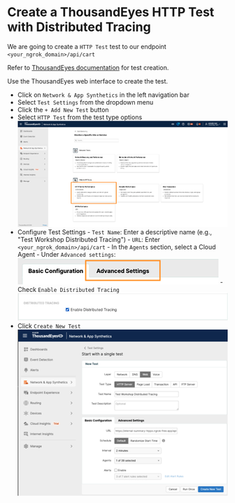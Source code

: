 # Create a ThousandEyes HTTP Test with Distributed Tracing

We are going to create a `HTTP Test` test to our endpoint `<your_ngrok_domain>/api/cart`

Refer to [ThousandEyes documentation](https://docs.thousandeyes.com/product-documentation/tests) for test creation.

Use the ThousandEyes web interface to create the test.

- Click on `Network & App Synthetics` in the left navigation bar
- Select `Test Settings` from the dropdown menu
- Click the `+ Add New Test` button
- Select `HTTP Test` from the test type options
![create HTTP Test](../../img/thousandeyes/createHttpTest1.png)
- Configure Test Settings
      - `Test Name`: Enter a descriptive name (e.g., "Test Workshop Distributed Tracing")
      - `URL`: Enter `<your_ngrok_domain>/api/cart`
      - In the `Agents` section, select a Cloud Agent
      - Under `Advanced settings`: ![advanced setting](../../img/thousandeyes/advanced_setting.png)
          - Check `Enable Distributed Tracing`
          ![create HTTP Test](../../img/thousandeyes/createHttpTest2.png)
- Click `Create New Test`
![create HTTP Test](../../img/thousandeyes/advanced_create_http_test_3.png)
